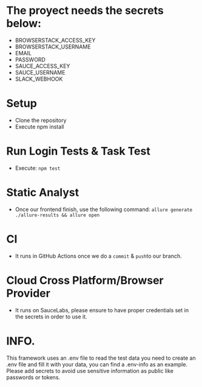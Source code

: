 # The proyect needs the secrets below:
- BROWSERSTACK_ACCESS_KEY
- BROWSERSTACK_USERNAME
- EMAIL
- PASSWORD
- SAUCE_ACCESS_KEY
- SAUCE_USERNAME
- SLACK_WEBHOOK

# Setup
- Clone the repository
- Execute npm install

# Run Login Tests & Task Test
- Execute: ``` npm test ```

# Static Analyst
- Once our frontend finish, use the following command: ```allure generate ./allure-results && allure open```

# CI

- It runs in GitHub Actions once we do a ```commit``` & ```push```to our branch.

# Cloud Cross Platform/Browser Provider
- It runs on SauceLabs, please ensure to have proper credentials set in the secrets in order to use it.

# INFO.

This framework uses an .env file to read the test data you need to create an .env file and fill it with your data, you can find a .env-info as an example. Please add secrets to avoid use sensitive information as public like passwords or tokens.
